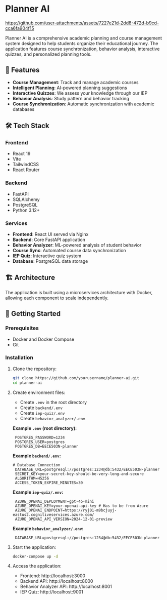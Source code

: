 # Planner AI

https://github.com/user-attachments/assets/7227e21d-2dd8-472d-b9cd-cca6fa904f15



Planner AI is a comprehensive academic planning and course management system designed to help students organize their educational journey. The application features course synchronization, behavior analysis, interactive quizzes, and personalized planning tools.

## 🚀 Features

- **Course Management**: Track and manage academic courses
- **Intelligent Planning**: AI-powered planning suggestions
- **Interactive Quizzes**: We assess your knowledge through our IEP
- **Behavior Analysis**: Study pattern and behavior tracking
- **Course Synchronization**: Automatic synchronization with academic databases

## 🛠️ Tech Stack

### Frontend
- React 19
- Vite
- TailwindCSS
- React Router

### Backend
- FastAPI
- SQLAlchemy
- PostgreSQL
- Python 3.12+

### Services
- **Frontend**: React UI served via Nginx
- **Backend**: Core FastAPI application
- **Behavior Analyzer**: ML-powered analysis of student behavior
- **Course Sync**: Automated course data synchronization
- **IEP Quiz**: Interactive quiz system
- **Database**: PostgreSQL data storage

## 🏗️ Architecture

The application is built using a microservices architecture with Docker, allowing each component to scale independently.

## 🚀 Getting Started

### Prerequisites

- Docker and Docker Compose
- Git

### Installation

1. Clone the repository:
   ```bash
   git clone https://github.com/yourusername/planner-ai.git
   cd planner-ai
   ```

2. Create environment files:
   - Create `.env` in the root directory
   - Create `backend/.env` 
   - Create `iep-quiz/.env`
   - Create `behavior_analyzer/.env`

   **Example `.env` (root directory):**
   ```
    POSTGRES_PASSWORD=1234
    POSTGRES_USER=postgres
    POSTGRES_DB=EECE503N-planner
   ```

   **Example `backend/.env`:**
   ```
   # Database Connection
    DATABASE_URL=postgresql://postgres:1234@db:5432/EECE503N-planner
    SECRET_KEY=your-secret-key-should-be-very-long-and-secure
    ALGORITHM=HS256
    ACCESS_TOKEN_EXPIRE_MINUTES=30
   ```

   **Example `iep-quiz/.env`:**
   ```
    AZURE_OPENAI_DEPLOYMENT=gpt-4o-mini
    AZURE_OPENAI_KEY=your-openai-api-key # Has to be from Azure
    AZURE_OPENAI_ENDPOINT=https://ryj01-m9bcjuyj-eastus2.cognitiveservices.azure.com/
    AZURE_OPENAI_API_VERSION=2024-12-01-preview
   ```

   **Example `behavior_analyzer/.env`:**
   ```
    DATABASE_URL=postgresql://postgres:1234@db:5432/EECE503N-planner
   ```

3. Start the application:
   ```bash
   docker-compose up -d
   ```

4. Access the application:
   - Frontend: http://localhost:3000
   - Backend API: http://localhost:8000
   - Behavior Analyzer API: http://localhost:8001
   - IEP Quiz: http://localhost:9001

